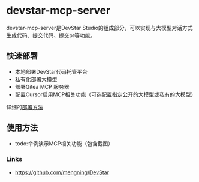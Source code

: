 # devstar-mcp-server

devstar-mcp-server是DevStar Studio的组成部分，可以实现与大模型对话方式生成代码、提交代码、提交pr等功能。

## 快速部署

* 本地部署DevStar代码托管平台
* 私有化部署大模型
* 部署Gitea MCP 服务器
* 配置Cursor启用MCP相关功能（可选配置指定公开的大模型或私有的大模型）

详细的[部署方法](docs/README.md)

## 使用方法

* todo:举例演示MCP相关功能（包含截图）

### Links

* https://github.com/mengning/DevStar
